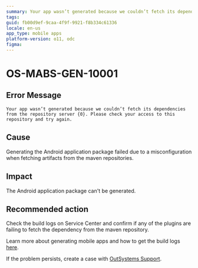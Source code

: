 ```yaml
---
summary: Your app wasn’t generated because we couldn’t fetch its dependencies from the repository server {0}. Please check your access to this repository and try again.
tags:
guid: fb00d9ef-9caa-4f9f-9921-f8b334c61336
locale: en-us
app_type: mobile apps
platform-version: o11, odc
figma:
---
```


# OS-MABS-GEN-10001

## Error Message

`Your app wasn’t generated because we couldn’t fetch its dependencies from the repository server {0}. Please check your access to this repository and try again.`

## Cause

Generating the Android application package failed due to a misconfiguration when fetching artifacts from the maven repositories.

## Impact

The Android application package can't be generated.

## Recommended action

Check the build logs on Service Center and confirm if any of the plugins are failing to fetch the dependency from the maven repository.

Learn more about generating mobile apps and how to get the build logs [here](https://success.outsystems.com/Documentation/11/Delivering_Mobile_Apps/Generate_and_Distribute_Your_Mobile_App#download-mobile-app-build-logs).

If the problem persists, create a case with [OutSystems Support](https://www.outsystems.com/support/portal/open-support-case?ErrorCode=OS-MABS-GEN-10001).
